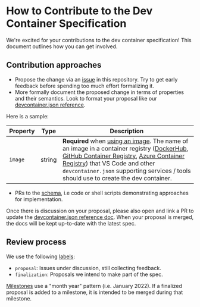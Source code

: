 # How to Contribute to the Dev Container Specification

We're excited for your contributions to the dev container specification! This document outlines how you can get involved. 

## Contribution approaches

- Propose the change via an [issue](https://github.com/microsoft/dev-container-spec/issues) in this repository. Try to get early feedback before spending too much effort formalizing it.
- More formally document the proposed change in terms of properties and their semantics. Look to format your proposal like our [devcontainer.json reference](https://aka.ms/devcontainer.json).

Here is a sample:

| Property | Type | Description |
|----------|------|-------------|
| `image` | string | **Required** when [using an image](/docs/remote/create-dev-container.md#using-an-image-or-dockerfile). The name of an image in a container registry ([DockerHub](https://hub.docker.com), [GitHub Container Registry](https://docs.github.com/packages/guides/about-github-container-registry), [Azure Container Registry](https://azure.microsoft.com/services/container-registry/)) that VS Code and other `devcontainer.json` supporting services / tools should use to create the dev container. |

- PRs to the [schema](https://github.com/microsoft/vscode/blob/main/extensions/configuration-editing/schemas/devContainer.schema.src.json), i.e code or shell scripts demonstrating approaches for implementation.

Once there is discussion on your proposal, please also open and link a PR to update the [devcontainer.json reference doc](https://github.com/microsoft/vscode-docs/blob/main/docs/remote/devcontainerjson-reference.md). When your proposal is merged, the docs will be kept up-to-date with the latest spec.

## Review process

We use the following [labels](https://github.com/microsoft/dev-container-spec/labels):

- `proposal`: Issues under discussion, still collecting feedback.
- `finalization`: Proposals we intend to make part of the spec.

[Milestones](https://github.com/microsoft/dev-container-spec/milestones) use a "month year" pattern (i.e. January 2022). If a finalized proposal is added to a milestone, it is intended to be merged during that milestone.
